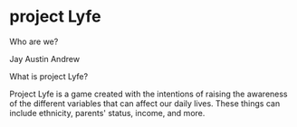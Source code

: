 # project Lyfe

Who are we?

Jay 
Austin
Andrew

What is project Lyfe? 

Project Lyfe is a game created with the intentions of raising the awareness of the different variables that can affect our daily lives.
These things can include ethnicity, parents' status, income, and more. 